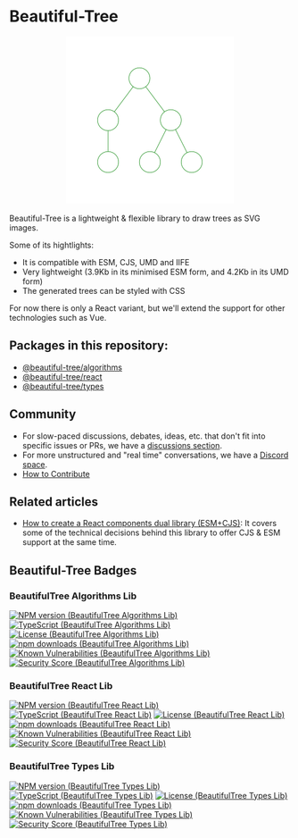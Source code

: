 # Beautiful-Tree

<p align="center">
<img
  src="https://raw.githubusercontent.com/Coder-Spirit/beautiful-tree/main/docs/example1.svg"
	style="height:300px;width:300px;"
	alt="Tree rendered with BeautifulTree"
/>
</p>

Beautiful-Tree is a lightweight & flexible library to draw trees as SVG images.

Some of its hightlights:
- It is compatible with ESM, CJS, UMD and IIFE
- Very lightweight (3.9Kb in its minimised ESM form, and 4.2Kb in its UMD form)
- The generated trees can be styled with CSS

For now there is only a React variant, but we'll extend the   support for other
technologies such as Vue.

## Packages in this repository:

- [@beautiful-tree/algorithms](@beautiful-tree/algorithms/README.md)
- [@beautiful-tree/react](@beautiful-tree/react/README.md)
- [@beautiful-tree/types](@beautiful-tree/types/README.md)

## Community

- For slow-paced discussions, debates, ideas, etc. that don't fit into specific
  issues or PRs, we have a
  [discussions section](https://github.com/Coder-Spirit/beautiful-tree/discussions).
- For more unstructured and "real time" conversations, we have a
  [Discord space](https://discord.gg/3a8RSRdEv2).
- [How to Contribute](CONTRIBUTING.md)

## Related articles

- [How to create a React components dual library (ESM+CJS)](https://blog.coderspirit.xyz/blog/2023/09/15/create-a-react-component-lib/):
  It covers some of the technical decisions behind this library to offer CJS &
  ESM support at the same time.

## Beautiful-Tree Badges

### BeautifulTree Algorithms Lib

[![NPM version (BeautifulTree Algorithms Lib)](https://img.shields.io/npm/v/@beautiful-tree/algorithms.svg?style=flat)](https://www.npmjs.com/package/@beautiful-tree/algorithms)
[![TypeScript (BeautifulTree Algorithms Lib)](https://badgen.net/npm/types/@beautiful-tree/algorithms)](http://www.typescriptlang.org/)
[![License (BeautifulTree Algorithms Lib)](https://badgen.net/npm/license/@beautiful-tree/algorithms)](https://opensource.org/licenses/MIT)
[![npm downloads (BeautifulTree Algorithms Lib)](https://img.shields.io/npm/dm/@beautiful-tree/algorithms.svg?style=flat)](https://www.npmjs.com/package/@beautiful-tree/algorithms)
[![Known Vulnerabilities (BeautifulTree Algorithms Lib)](https://snyk.io//test/github/Coder-Spirit/nominal/badge.svg?targetFile=package.json)](https://snyk.io//test/github/Coder-Spirit/nominal?targetFile=package.json)
[![Security Score (BeautifulTree Algorithms Lib)](https://snyk-widget.herokuapp.com/badge/npm/@beautiful-tree%2Falgorithms/badge.svg)](https://snyk.io/advisor/npm-package/@beautiful-tree/algorithms)

### BeautifulTree React Lib

[![NPM version (BeautifulTree React Lib)](https://img.shields.io/npm/v/@beautiful-tree/react.svg?style=flat)](https://www.npmjs.com/package/@beautiful-tree/react)
[![TypeScript (BeautifulTree React Lib)](https://badgen.net/npm/types/@beautiful-tree/react)](http://www.typescriptlang.org/)
[![License (BeautifulTree React Lib)](https://badgen.net/npm/license/@beautiful-tree/react)](https://opensource.org/licenses/MIT)
[![npm downloads (BeautifulTree React Lib)](https://img.shields.io/npm/dm/@beautiful-tree/react.svg?style=flat)](https://www.npmjs.com/package/@beautiful-tree/react)
[![Known Vulnerabilities (BeautifulTree React Lib)](https://snyk.io//test/github/Coder-Spirit/nominal/badge.svg?targetFile=package.json)](https://snyk.io//test/github/Coder-Spirit/nominal?targetFile=package.json)
[![Security Score (BeautifulTree React Lib)](https://snyk-widget.herokuapp.com/badge/npm/@beautiful-tree%2Freact/badge.svg)](https://snyk.io/advisor/npm-package/@beautiful-tree/react)

### BeautifulTree Types Lib

[![NPM version (BeautifulTree Types Lib)](https://img.shields.io/npm/v/@beautiful-tree/types.svg?style=flat)](https://www.npmjs.com/package/@beautiful-tree/types)
[![TypeScript (BeautifulTree Types Lib)](https://badgen.net/npm/types/@beautiful-tree/types)](http://www.typescriptlang.org/)
[![License (BeautifulTree Types Lib)](https://badgen.net/npm/license/@beautiful-tree/types)](https://opensource.org/licenses/MIT)
[![npm downloads (BeautifulTree Types Lib)](https://img.shields.io/npm/dm/@beautiful-tree/types.svg?style=flat)](https://www.npmjs.com/package/@beautiful-tree/types)
[![Known Vulnerabilities (BeautifulTree Types Lib)](https://snyk.io//test/github/Coder-Spirit/nominal/badge.svg?targetFile=package.json)](https://snyk.io//test/github/Coder-Spirit/nominal?targetFile=package.json)
[![Security Score (BeautifulTree Types Lib)](https://snyk-widget.herokuapp.com/badge/npm/@beautiful-tree%2Ftypes/badge.svg)](https://snyk.io/advisor/npm-package/@beautiful-tree/types)

